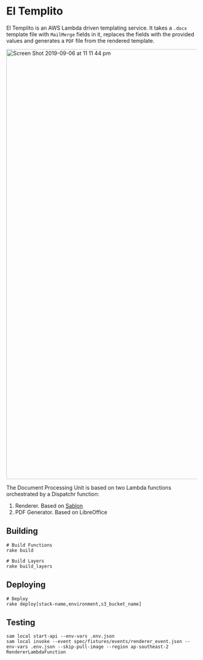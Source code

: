 # El Templito

El Templito is an AWS Lambda driven templating service. It takes a `.docx` template file with `MailMerge` fields in it, replaces the fields with the provided values and generates a `PDF` file from the rendered template.

<img width="1138" alt="Screen Shot 2019-09-06 at 11 11 44 pm" src="https://user-images.githubusercontent.com/2174682/64430504-c14e1780-d0fb-11e9-9529-0acffe5f9160.png">

The Document Processing Unit is based on two Lambda functions orchestrated by a Dispatchr function:

1. Renderer. Based on [Sablon](https://github.com/senny/sablon)
2. PDF Generator. Based on LibreOffice

## Building

```
# Build Functions
rake build

# Build Layers
rake build_layers
```

## Deploying

```
# Deploy
rake deploy[stack-name,environment,s3_bucket_name]
```

## Testing

```
sam local start-api --env-vars .env.json
sam local invoke --event spec/fixtures/events/renderer_event.json --env-vars .env.json --skip-pull-image --region ap-southeast-2 RendererLambdaFunction
```

